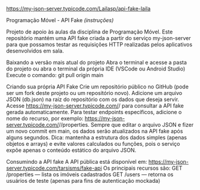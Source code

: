 https://my-json-server.typicode.com/Lailasp/api-fake-laila

Programação Móvel - API Fake *(instruções)*

Projeto de apoio às aulas da disciplina de Programação Móvel. Este repositório mantém uma API fake criada a partir do serviço my-json-server para que possamos testar as requisições HTTP realizadas pelos aplicativos desenvolvidos em sala.

Baixando a versão mais atual do projeto
Abra o terminal e acesse a pasta do projeto ou abra o terminal da própria IDE (VSCode ou Android Studio)
Execute o comando: git pull origin main

Criando sua própria API Fake
Crie um repositório público no GitHub (pode ser um fork deste projeto ou um repositório novo).
Adicione um arquivo JSON (db.json) na raiz do repositório com os dados que deseja servir.
Acesse https://my-json-server.typicode.com/<seu-usuario>/<seu-repositorio> para consultar a API fake gerada automaticamente.
Para testar endpoints específicos, adicione o nome do recurso, por exemplo: https://my-json-server.typicode.com/<seu-usuario>/<seu-repositorio>/properties.
Sempre que editar o arquivo JSON e fizer um novo commit em main, os dados serão atualizados na API fake após alguns segundos.
Dica: mantenha a estrutura dos dados simples (apenas objetos e arrays) e evite valores calculados ou funções, pois o serviço expõe apenas o conteúdo estático do arquivo JSON.

Consumindo a API fake
A API pública está disponível em: https://my-json-server.typicode.com/tarsisms/fake-api
Os principais recursos são:
GET /properties — lista os imóveis cadastrados
GET /users — retorna os usuários de teste (apenas para fins de autenticação mockada)


